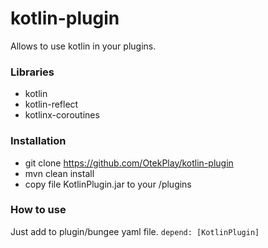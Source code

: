 # kotlin-plugin
Allows to use kotlin in your plugins.
### Libraries
  - kotlin
  - kotlin-reflect
  - kotlinx-coroutines
### Installation
  - git clone https://github.com/OtekPlay/kotlin-plugin
  - mvn clean install
  - copy file KotlinPlugin.jar to your /plugins
### How to use
Just add to plugin/bungee yaml file.
`depend: [KotlinPlugin]`
